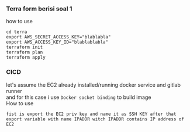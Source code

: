 ### Terra form berisi soal 1
how to use   
```
cd terra
export AWS_SECRET_ACCESS_KEY="blablabla"
export AWS_ACCESS_KEY_ID="blablablabla"
terraform init
terraform plan
terraform apply
```


### CICD
let's assume the EC2 already installed/running docker service and gitlab runner  
and for this case i use `Docker socket binding` to build image  
How to use  
```
fist is export the EC2 priv key and name it as SSH KEY after that export variable with name IPADDR witch IPADDR contains IP address of EC2
```